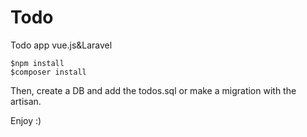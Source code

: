 # Todo
Todo app vue.js&amp;Laravel

`````````````````
$npm install
$composer install
``````````````````


Then, create a DB and add the todos.sql
or make a migration with the artisan.


Enjoy :)
